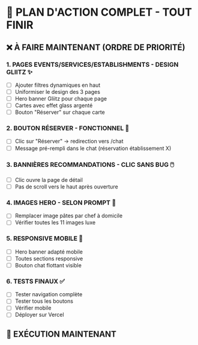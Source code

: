 # 🎯 PLAN D'ACTION COMPLET - TOUT FINIR

## ❌ À FAIRE MAINTENANT (ORDRE DE PRIORITÉ)

### 1. PAGES EVENTS/SERVICES/ESTABLISHMENTS - DESIGN GLIITZ ✨
   - [ ] Ajouter filtres dynamiques en haut
   - [ ] Uniformiser le design des 3 pages
   - [ ] Hero banner Gliitz pour chaque page
   - [ ] Cartes avec effet glass argenté
   - [ ] Bouton "Réserver" sur chaque carte

### 2. BOUTON RÉSERVER - FONCTIONNEL 💬
   - [ ] Clic sur "Réserver" → redirection vers /chat
   - [ ] Message pré-rempli dans le chat (réservation établissement X)

### 3. BANNIÈRES RECOMMANDATIONS - CLIC SANS BUG 🖱️
   - [ ] Clic ouvre la page de détail
   - [ ] Pas de scroll vers le haut après ouverture

### 4. IMAGES HERO - SELON PROMPT 📸
   - [ ] Remplacer image pâtes par chef à domicile
   - [ ] Vérifier toutes les 11 images luxe

### 5. RESPONSIVE MOBILE 📱
   - [ ] Hero banner adapté mobile
   - [ ] Toutes sections responsive
   - [ ] Bouton chat flottant visible

### 6. TESTS FINAUX ✅
   - [ ] Tester navigation complète
   - [ ] Tester tous les boutons
   - [ ] Vérifier mobile
   - [ ] Déployer sur Vercel

## 🚀 EXÉCUTION MAINTENANT

